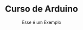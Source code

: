 ---
layout: page
title: Curso de Arduino
hero_image: /images/arduino_site.jpg
subtitle: Esse é um Exemplo
callouts: example_callouts


---